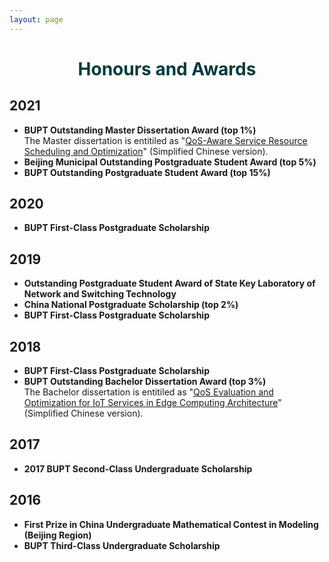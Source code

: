 ```yaml
---
layout: page
---
```


<h1 style="text-align: center;color: #003c3c;">Honours and Awards</h1>

<div class="publications">
<h2 class="year">2021</h2>
<ul class="column col-sm-11">
<li><p style="margin:0;"><b>BUPT Outstanding Master Dissertation Award (top 1%)</b><br>The Master dissertation is entitiled as "<a href="/assets/pdf/SongyuanLi_Master_Thesis_in_Simplified_Chinese.pdf">QoS-Aware Service Resource Scheduling and Optimization</a>" (Simplified Chinese version).</p></li>
  
<li><b>Beijing Municipal Outstanding Postgraduate Student Award (top 5%)</b></li>
  
<li><b>BUPT Outstanding Postgraduate Student Award (top 15%)</b></li>
</ul>

<h2 class="year">2020</h2>
<ul class="column col-sm-11">
<li><b>BUPT First-Class Postgraduate Scholarship</b></li>
</ul>

<h2 class="year">2019</h2>
<ul class="column col-sm-11">
<li><b>Outstanding Postgraduate Student Award of State Key Laboratory of Network and Switching Technology</b></li>

<li><b>China National Postgraduate Scholarship (top 2%)</b></li>

<li><b>BUPT First-Class Postgraduate Scholarship</b></li>
</ul>

<h2 class="year">2018</h2>
<ul class="column col-sm-11">
<li><b>BUPT First-Class Postgraduate Scholarship</b></li>

<li><p style="margin:0;"><b>BUPT Outstanding Bachelor Dissertation Award (top 3%)</b><br>The Bachelor dissertation is entitiled as "<a href="/assets/pdf/SongyuanLi_Bachelor_Thesis_in_Simplified_Chinese.pdf">QoS Evaluation and Optimization for IoT Services in Edge Computing Architecture</a>" (Simplified Chinese version).</p></li>
</ul>

<h2 class="year">2017</h2>
<ul class="column col-sm-11">
<li><b>2017 BUPT Second-Class Undergraduate Scholarship</b></li>
</ul>

<h2 class="year">2016</h2>
<ul class="column col-sm-11">
<li><b>First Prize in China Undergraduate Mathematical Contest in Modeling (Beijing Region)</b></li>

<li><b>BUPT Third-Class Undergraduate Scholarship</b></li>
</ul>
</div>